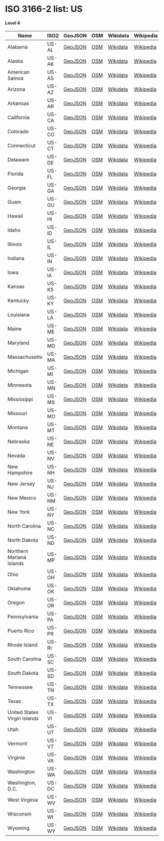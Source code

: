 # ISO 3166-2 list: US


#### Level 4
Name | ISO2 | GeoJSON | OSM | Wikidata | Wikipedia | population 
--- | --- | --- | --- | --- | --- | --: 
Alabama | US-AL | [GeoJSON](../../export/geojson/q8/iso2/US/US-AL.geojson) | [OSM](https://www.openstreetmap.org/relation/161950) | [Wikidata](https://www.wikidata.org/wiki/Q173) | [Wikipedia](http://en.wikipedia.org/wiki/en%3AAlabama) | 4,858,979
Alaska | US-AK | [GeoJSON](../../export/geojson/q8/iso2/US/US-AK.geojson) | [OSM](https://www.openstreetmap.org/relation/1116270) | [Wikidata](https://www.wikidata.org/wiki/Q797) | [Wikipedia](http://en.wikipedia.org/wiki/en%3AAlaska) | 738,432
American Samoa | US-AS | [GeoJSON](../../export/geojson/q8/iso2/US/US-AS.geojson) | [OSM](https://www.openstreetmap.org/relation/2177187) | [Wikidata](https://www.wikidata.org/wiki/Q16641) | [Wikipedia](http://en.wikipedia.org/wiki/en%3AAmerican%20Samoa) | 55,689
Arizona | US-AZ | [GeoJSON](../../export/geojson/q8/iso2/US/US-AZ.geojson) | [OSM](https://www.openstreetmap.org/relation/162018) | [Wikidata](https://www.wikidata.org/wiki/Q816) | [Wikipedia](http://en.wikipedia.org/wiki/en%3AArizona) | 6,828,065
Arkansas | US-AR | [GeoJSON](../../export/geojson/q8/iso2/US/US-AR.geojson) | [OSM](https://www.openstreetmap.org/relation/161646) | [Wikidata](https://www.wikidata.org/wiki/Q1612) | [Wikipedia](http://en.wikipedia.org/wiki/en%3AArkansas) | 2,978,204
California | US-CA | [GeoJSON](../../export/geojson/q8/iso2/US/US-CA.geojson) | [OSM](https://www.openstreetmap.org/relation/165475) | [Wikidata](https://www.wikidata.org/wiki/Q99) | [Wikipedia](http://en.wikipedia.org/wiki/en%3ACalifornia) | 39,250,017
Colorado | US-CO | [GeoJSON](../../export/geojson/q8/iso2/US/US-CO.geojson) | [OSM](https://www.openstreetmap.org/relation/161961) | [Wikidata](https://www.wikidata.org/wiki/Q1261) | [Wikipedia](http://en.wikipedia.org/wiki/en%3AColorado) | 5,456,574
Connecticut | US-CT | [GeoJSON](../../export/geojson/q8/iso2/US/US-CT.geojson) | [OSM](https://www.openstreetmap.org/relation/165794) | [Wikidata](https://www.wikidata.org/wiki/Q779) | [Wikipedia](http://en.wikipedia.org/wiki/en%3AConnecticut) | 3,590,886
Delaware | US-DE | [GeoJSON](../../export/geojson/q8/iso2/US/US-DE.geojson) | [OSM](https://www.openstreetmap.org/relation/162110) | [Wikidata](https://www.wikidata.org/wiki/Q1393) | [Wikipedia](http://en.wikipedia.org/wiki/en%3ADelaware) | 945,934
Florida | US-FL | [GeoJSON](../../export/geojson/q8/iso2/US/US-FL.geojson) | [OSM](https://www.openstreetmap.org/relation/162050) | [Wikidata](https://www.wikidata.org/wiki/Q812) | [Wikipedia](http://en.wikipedia.org/wiki/en%3AFlorida) | 20,271,272
Georgia | US-GA | [GeoJSON](../../export/geojson/q8/iso2/US/US-GA.geojson) | [OSM](https://www.openstreetmap.org/relation/161957) | [Wikidata](https://www.wikidata.org/wiki/Q1428) | [Wikipedia](http://en.wikipedia.org/wiki/en%3AGeorgia%20%28U.S.%20state%29) | 10,214,860
Guam | US-GU | [GeoJSON](../../export/geojson/q8/iso2/US/US-GU.geojson) | [OSM](https://www.openstreetmap.org/relation/306001) | [Wikidata](https://www.wikidata.org/wiki/Q16635) | [Wikipedia](http://en.wikipedia.org/wiki/en%3AGuam) | 167,772
Hawaii | US-HI | [GeoJSON](../../export/geojson/q8/iso2/US/US-HI.geojson) | [OSM](https://www.openstreetmap.org/relation/166563) | [Wikidata](https://www.wikidata.org/wiki/Q782) | [Wikipedia](http://en.wikipedia.org/wiki/en%3AHawaii) | 1,431,603
Idaho | US-ID | [GeoJSON](../../export/geojson/q8/iso2/US/US-ID.geojson) | [OSM](https://www.openstreetmap.org/relation/162116) | [Wikidata](https://www.wikidata.org/wiki/Q1221) | [Wikipedia](http://en.wikipedia.org/wiki/en%3AIdaho) | 1,654,930
Illinois | US-IL | [GeoJSON](../../export/geojson/q8/iso2/US/US-IL.geojson) | [OSM](https://www.openstreetmap.org/relation/122586) | [Wikidata](https://www.wikidata.org/wiki/Q1204) | [Wikipedia](http://en.wikipedia.org/wiki/en%3AIllinois) | 12,859,995
Indiana | US-IN | [GeoJSON](../../export/geojson/q8/iso2/US/US-IN.geojson) | [OSM](https://www.openstreetmap.org/relation/161816) | [Wikidata](https://www.wikidata.org/wiki/Q1415) | [Wikipedia](http://en.wikipedia.org/wiki/en%3AIndiana) | 6,619,680
Iowa | US-IA | [GeoJSON](../../export/geojson/q8/iso2/US/US-IA.geojson) | [OSM](https://www.openstreetmap.org/relation/161650) | [Wikidata](https://www.wikidata.org/wiki/Q1546) | [Wikipedia](http://en.wikipedia.org/wiki/en%3AIowa) | 3,123,899
Kansas | US-KS | [GeoJSON](../../export/geojson/q8/iso2/US/US-KS.geojson) | [OSM](https://www.openstreetmap.org/relation/161644) | [Wikidata](https://www.wikidata.org/wiki/Q1558) | [Wikipedia](http://en.wikipedia.org/wiki/en%3AKansas) | 2,911,641
Kentucky | US-KY | [GeoJSON](../../export/geojson/q8/iso2/US/US-KY.geojson) | [OSM](https://www.openstreetmap.org/relation/161655) | [Wikidata](https://www.wikidata.org/wiki/Q1603) | [Wikipedia](http://en.wikipedia.org/wiki/en%3AKentucky) | 4,425,092
Louisiana | US-LA | [GeoJSON](../../export/geojson/q8/iso2/US/US-LA.geojson) | [OSM](https://www.openstreetmap.org/relation/224922) | [Wikidata](https://www.wikidata.org/wiki/Q1588) | [Wikipedia](http://en.wikipedia.org/wiki/en%3ALouisiana) | 4,670,724
Maine | US-ME | [GeoJSON](../../export/geojson/q8/iso2/US/US-ME.geojson) | [OSM](https://www.openstreetmap.org/relation/63512) | [Wikidata](https://www.wikidata.org/wiki/Q724) | [Wikipedia](http://en.wikipedia.org/wiki/en%3AMaine) | 1,329,328
Maryland | US-MD | [GeoJSON](../../export/geojson/q8/iso2/US/US-MD.geojson) | [OSM](https://www.openstreetmap.org/relation/162112) | [Wikidata](https://www.wikidata.org/wiki/Q1391) | [Wikipedia](http://en.wikipedia.org/wiki/en%3AMaryland) | 6,006,401
Massachusetts | US-MA | [GeoJSON](../../export/geojson/q8/iso2/US/US-MA.geojson) | [OSM](https://www.openstreetmap.org/relation/61315) | [Wikidata](https://www.wikidata.org/wiki/Q771) | [Wikipedia](http://en.wikipedia.org/wiki/en%3AMassachusetts) | 6,794,422
Michigan | US-MI | [GeoJSON](../../export/geojson/q8/iso2/US/US-MI.geojson) | [OSM](https://www.openstreetmap.org/relation/165789) | [Wikidata](https://www.wikidata.org/wiki/Q1166) | [Wikipedia](http://en.wikipedia.org/wiki/en%3AMichigan) | 9,922,576
Minnesota | US-MN | [GeoJSON](../../export/geojson/q8/iso2/US/US-MN.geojson) | [OSM](https://www.openstreetmap.org/relation/165471) | [Wikidata](https://www.wikidata.org/wiki/Q1527) | [Wikipedia](http://en.wikipedia.org/wiki/en%3AMinnesota) | 5,489,594
Mississippi | US-MS | [GeoJSON](../../export/geojson/q8/iso2/US/US-MS.geojson) | [OSM](https://www.openstreetmap.org/relation/161943) | [Wikidata](https://www.wikidata.org/wiki/Q1494) | [Wikipedia](http://en.wikipedia.org/wiki/en%3AMississippi) | 2,992,333
Missouri | US-MO | [GeoJSON](../../export/geojson/q8/iso2/US/US-MO.geojson) | [OSM](https://www.openstreetmap.org/relation/161638) | [Wikidata](https://www.wikidata.org/wiki/Q1581) | [Wikipedia](http://en.wikipedia.org/wiki/en%3AMissouri) | 6,083,672
Montana | US-MT | [GeoJSON](../../export/geojson/q8/iso2/US/US-MT.geojson) | [OSM](https://www.openstreetmap.org/relation/162115) | [Wikidata](https://www.wikidata.org/wiki/Q1212) | [Wikipedia](http://en.wikipedia.org/wiki/en%3AMontana) | 1,032,949
Nebraska | US-NE | [GeoJSON](../../export/geojson/q8/iso2/US/US-NE.geojson) | [OSM](https://www.openstreetmap.org/relation/161648) | [Wikidata](https://www.wikidata.org/wiki/Q1553) | [Wikipedia](http://en.wikipedia.org/wiki/en%3ANebraska) | 1,896,190
Nevada | US-NV | [GeoJSON](../../export/geojson/q8/iso2/US/US-NV.geojson) | [OSM](https://www.openstreetmap.org/relation/165473) | [Wikidata](https://www.wikidata.org/wiki/Q1227) | [Wikipedia](http://en.wikipedia.org/wiki/en%3ANevada) | 2,890,845
New Hampshire | US-NH | [GeoJSON](../../export/geojson/q8/iso2/US/US-NH.geojson) | [OSM](https://www.openstreetmap.org/relation/67213) | [Wikidata](https://www.wikidata.org/wiki/Q759) | [Wikipedia](http://en.wikipedia.org/wiki/en%3ANew%20Hampshire) | 1,330,608
New Jersey | US-NJ | [GeoJSON](../../export/geojson/q8/iso2/US/US-NJ.geojson) | [OSM](https://www.openstreetmap.org/relation/224951) | [Wikidata](https://www.wikidata.org/wiki/Q1408) | [Wikipedia](http://en.wikipedia.org/wiki/en%3ANew%20Jersey) | 8,944,469
New Mexico | US-NM | [GeoJSON](../../export/geojson/q8/iso2/US/US-NM.geojson) | [OSM](https://www.openstreetmap.org/relation/162014) | [Wikidata](https://www.wikidata.org/wiki/Q1522) | [Wikipedia](http://en.wikipedia.org/wiki/en%3ANew%20Mexico) | 2,085,109
New York | US-NY | [GeoJSON](../../export/geojson/q8/iso2/US/US-NY.geojson) | [OSM](https://www.openstreetmap.org/relation/61320) | [Wikidata](https://www.wikidata.org/wiki/Q1384) | [Wikipedia](http://en.wikipedia.org/wiki/en%3ANew%20York%20%28state%29) | 19,795,791
North Carolina | US-NC | [GeoJSON](../../export/geojson/q8/iso2/US/US-NC.geojson) | [OSM](https://www.openstreetmap.org/relation/224045) | [Wikidata](https://www.wikidata.org/wiki/Q1454) | [Wikipedia](http://en.wikipedia.org/wiki/en%3ANorth%20Carolina) | 10,383,620
North Dakota | US-ND | [GeoJSON](../../export/geojson/q8/iso2/US/US-ND.geojson) | [OSM](https://www.openstreetmap.org/relation/161653) | [Wikidata](https://www.wikidata.org/wiki/Q1207) | [Wikipedia](http://en.wikipedia.org/wiki/en%3ANorth%20Dakota) | 756,927
Northern Mariana Islands | US-MP | [GeoJSON](../../export/geojson/q8/iso2/US/US-MP.geojson) | [OSM](https://www.openstreetmap.org/relation/306004) | [Wikidata](https://www.wikidata.org/wiki/Q16644) | [Wikipedia](http://en.wikipedia.org/wiki/en%3ANorthern%20Mariana%20Islands) | 55,144
Ohio | US-OH | [GeoJSON](../../export/geojson/q8/iso2/US/US-OH.geojson) | [OSM](https://www.openstreetmap.org/relation/162061) | [Wikidata](https://www.wikidata.org/wiki/Q1397) | [Wikipedia](http://en.wikipedia.org/wiki/en%3AOhio) | 11,613,423
Oklahoma | US-OK | [GeoJSON](../../export/geojson/q8/iso2/US/US-OK.geojson) | [OSM](https://www.openstreetmap.org/relation/161645) | [Wikidata](https://www.wikidata.org/wiki/Q1649) | [Wikipedia](http://en.wikipedia.org/wiki/en%3AOklahoma) | 3,940,521
Oregon | US-OR | [GeoJSON](../../export/geojson/q8/iso2/US/US-OR.geojson) | [OSM](https://www.openstreetmap.org/relation/165476) | [Wikidata](https://www.wikidata.org/wiki/Q824) | [Wikipedia](http://en.wikipedia.org/wiki/en%3AOregon) | 4,028,977
Pennsylvania | US-PA | [GeoJSON](../../export/geojson/q8/iso2/US/US-PA.geojson) | [OSM](https://www.openstreetmap.org/relation/162109) | [Wikidata](https://www.wikidata.org/wiki/Q1400) | [Wikipedia](http://en.wikipedia.org/wiki/en%3APennsylvania) | 12,802,503
Puerto Rico | US-PR | [GeoJSON](../../export/geojson/q8/iso2/US/US-PR.geojson) | [OSM](https://www.openstreetmap.org/relation/4422604) | [Wikidata](https://www.wikidata.org/wiki/Q1183) | [Wikipedia](http://en.wikipedia.org/wiki/en%3APuerto%20Rico) | 3,411,307
Rhode Island | US-RI | [GeoJSON](../../export/geojson/q8/iso2/US/US-RI.geojson) | [OSM](https://www.openstreetmap.org/relation/392915) | [Wikidata](https://www.wikidata.org/wiki/Q1387) | [Wikipedia](http://en.wikipedia.org/wiki/en%3ARhode%20Island) | 1,056,298
South Carolina | US-SC | [GeoJSON](../../export/geojson/q8/iso2/US/US-SC.geojson) | [OSM](https://www.openstreetmap.org/relation/224040) | [Wikidata](https://www.wikidata.org/wiki/Q1456) | [Wikipedia](http://en.wikipedia.org/wiki/en%3ASouth%20Carolina) | 4,896,146
South Dakota | US-SD | [GeoJSON](../../export/geojson/q8/iso2/US/US-SD.geojson) | [OSM](https://www.openstreetmap.org/relation/161652) | [Wikidata](https://www.wikidata.org/wiki/Q1211) | [Wikipedia](http://en.wikipedia.org/wiki/en%3ASouth%20Dakota) | 858,469
Tennessee | US-TN | [GeoJSON](../../export/geojson/q8/iso2/US/US-TN.geojson) | [OSM](https://www.openstreetmap.org/relation/161838) | [Wikidata](https://www.wikidata.org/wiki/Q1509) | [Wikipedia](http://en.wikipedia.org/wiki/en%3ATennessee) | 6,600,299
Texas | US-TX | [GeoJSON](../../export/geojson/q8/iso2/US/US-TX.geojson) | [OSM](https://www.openstreetmap.org/relation/114690) | [Wikidata](https://www.wikidata.org/wiki/Q1439) | [Wikipedia](http://en.wikipedia.org/wiki/en%3ATexas) | 28,995,881
United States Virgin Islands | US-VI | [GeoJSON](../../export/geojson/q8/iso2/US/US-VI.geojson) | [OSM](https://www.openstreetmap.org/relation/286898) | [Wikidata](https://www.wikidata.org/wiki/Q11703) | [Wikipedia](http://en.wikipedia.org/wiki/en%3AUnited%20States%20Virgin%20Islands) | 104,901
Utah | US-UT | [GeoJSON](../../export/geojson/q8/iso2/US/US-UT.geojson) | [OSM](https://www.openstreetmap.org/relation/161993) | [Wikidata](https://www.wikidata.org/wiki/Q829) | [Wikipedia](http://en.wikipedia.org/wiki/en%3AUtah) | 2,995,919
Vermont | US-VT | [GeoJSON](../../export/geojson/q8/iso2/US/US-VT.geojson) | [OSM](https://www.openstreetmap.org/relation/60759) | [Wikidata](https://www.wikidata.org/wiki/Q16551) | [Wikipedia](http://en.wikipedia.org/wiki/en%3AVermont) | 626,042
Virginia | US-VA | [GeoJSON](../../export/geojson/q8/iso2/US/US-VA.geojson) | [OSM](https://www.openstreetmap.org/relation/224042) | [Wikidata](https://www.wikidata.org/wiki/Q1370) | [Wikipedia](http://en.wikipedia.org/wiki/en%3AVirginia) | 8,382,993
Washington | US-WA | [GeoJSON](../../export/geojson/q8/iso2/US/US-WA.geojson) | [OSM](https://www.openstreetmap.org/relation/165479) | [Wikidata](https://www.wikidata.org/wiki/Q1223) | [Wikipedia](http://en.wikipedia.org/wiki/en%3AWashington%20%28state%29) | 7,170,351
Washington, D.C. | US-DC | [GeoJSON](../../export/geojson/q8/iso2/US/US-DC.geojson) | [OSM](https://www.openstreetmap.org/relation/162069) | [Wikidata](https://www.wikidata.org/wiki/Q3551781) | [Wikipedia](http://en.wikipedia.org/wiki/ceb%3ADistrict%20of%20Columbia) | 672,228
West Virginia | US-WV | [GeoJSON](../../export/geojson/q8/iso2/US/US-WV.geojson) | [OSM](https://www.openstreetmap.org/relation/162068) | [Wikidata](https://www.wikidata.org/wiki/Q1371) | [Wikipedia](http://en.wikipedia.org/wiki/en%3AWest%20Virginia) | 1,844,128
Wisconsin | US-WI | [GeoJSON](../../export/geojson/q8/iso2/US/US-WI.geojson) | [OSM](https://www.openstreetmap.org/relation/165466) | [Wikidata](https://www.wikidata.org/wiki/Q1537) | [Wikipedia](http://en.wikipedia.org/wiki/en%3AWisconsin) | 5,771,337
Wyoming | US-WY | [GeoJSON](../../export/geojson/q8/iso2/US/US-WY.geojson) | [OSM](https://www.openstreetmap.org/relation/161991) | [Wikidata](https://www.wikidata.org/wiki/Q1214) | [Wikipedia](http://en.wikipedia.org/wiki/en%3AWyoming) | 586,107
